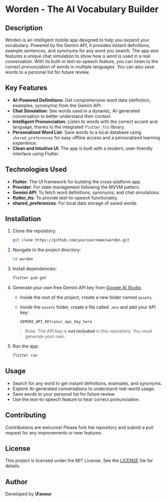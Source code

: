 # Worden - The AI Vocabulary Builder

## Description

Worden is an intelligent mobile app designed to help you expand your vocabulary. Powered by the Gemini API, it provides instant definitions, example sentences, and synonyms for any word you search. The app also features a unique chat simulation to show how a word is used in a real conversation. With its built-in text-to-speech feature, you can listen to the correct pronunciation of words in multiple languages. You can also save words to a personal list for future review.

## Key Features

* **AI-Powered Definitions**: Get comprehensive word data (definition, examples, synonyms) from the Gemini API.
* **Chat Simulation**: See words used in a dynamic, AI-generated conversation to better understand their context.
* **Intelligent Pronunciation**: Listen to words with the correct accent and language, thanks to the integrated `flutter_tts` library.
* **Personalized Word List**: Save words to a local database using `shared_preferences` for easy offline access and a personalized learning experience.
* **Clean and Intuitive UI**: The app is built with a modern, user-friendly interface using Flutter.

## Technologies Used

* **Flutter**: The UI framework for building the cross-platform app.
* **Provider**: For state management following the MVVM pattern.
* **Gemini API**: To fetch word definitions, synonyms, and chat simulations.
* **flutter\_tts**: To provide text-to-speech functionality.
* **shared\_preferences**: For local data storage of saved words.

## Installation

1. Clone the repository:

   ```bash
   git clone https://github.com/yourusername/worden.git
   ```

2. Navigate to the project directory:

   ```bash
   cd worden
   ```

3. Install dependencies:

   ```bash
   flutter pub get
   ```

4. Generate your own free Gemini API key from [Google AI Studio](https://aistudio.google.com/).

   * Inside the root of the project, create a new folder named `assets`.
   * Inside the `assets` folder, create a file called `.env` and add your API key:

     ```env
     GEMINI_API_KEY=your_api_key_here
     ```

   > Note: The API key is **not included** in this repository. You must generate your own.

5. Run the app:

   ```bash
   flutter run
   ```

## Usage

* Search for any word to get instant definitions, examples, and synonyms.
* Explore AI-generated conversations to understand real-world usage.
* Save words to your personal list for future review.
* Use the text-to-speech feature to hear correct pronunciation.

## Contributing

Contributions are welcome! Please fork the repository and submit a pull request for any improvements or new features.

## License

This project is licensed under the MIT License. See the [LICENSE](LICENSE) file for details.

## Author

Developed by **\Favour**
